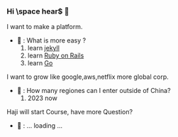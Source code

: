 ### Hi \space hear$ 👋

I want to make a platform.

- 💬 : What is more easy ? <!-- mime -->
  1. learn [jekyll](https://jekyllrb.com/)
  2. learn [Ruby on Rails](https://rubyonrails.org/)
  3. learn [Go](https://go.dev/)

I want to grow like google,aws,netflix more global corp.

- 💬 : How many regiones can I enter outside of China?
  1. 2023 now

Haji will start Course, have more Question?
- 💬 : ... loading ...
